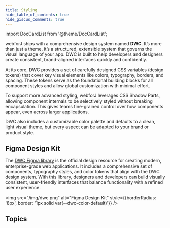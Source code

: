 ```yaml
---
title: Styling
hide_table_of_contents: true
hide_giscus_comments: true
---
```


<Head>
  <style>{`
  .container {
    max-width: 65em !important;
  }
  `}</style>
</Head>

<!-- vale off -->
import DocCardList from '@theme/DocCardList';

<!-- vale on -->

webforJ ships with a comprehensive design system named **DWC**. It’s more than just a theme, it’s a structured, extensible system that governs the visual language of your app. DWC is built to help developers and designers create consistent, brand-aligned interfaces quickly and confidently.

At its core, DWC provides a set of carefully designed CSS variables (design tokens) that cover key visual elements like colors, typography, borders, and spacing. These tokens serve as the foundational building blocks for all component styles and allow global customization with minimal effort.

To support more advanced styling, webforJ leverages CSS Shadow Parts, allowing component internals to be selectively styled without breaking encapsulation. This gives teams fine-grained control over how components appear, even across larger applications.

DWC also includes a customizable color palette and defaults to a clean, light visual theme, but every aspect can be adapted to your brand or product style.

## Figma Design Kit

The [DWC Figma library](https://www.figma.com/community/file/1144573845612007198/dwc-design-kit) is the official design resource for creating modern, enterprise-grade web applications. It includes a comprehensive set of components, typography styles, and color tokens that align with the DWC design system. With this library, designers and developers can build visually consistent, user-friendly interfaces that balance functionality with a refined user experience.

<img src="/img/dwc.png" alt="Figma Design Kit" style={{borderRadius: '8px', border: '1px solid var(--dwc-color-default)'}} />

>  
<!-- > ![Figma Design Kit Screenshot](./path-to-your-screenshot.png) -->

## Topics

<DocCardList className="topics-section" />